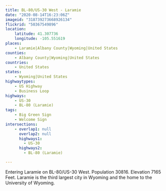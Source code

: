 ```yaml
---
title: BL-80/US-30 West - Laramie
date: "2020-08-14T16:23:06Z"
imageid: "318739273668926134"
flickrid: "50367549896"
location:
    latitude: 41.307736
    longitude: -105.551619
places:
    - Laramie|Albany County|Wyoming|United States
counties:
    - Albany County|Wyoming|United States
countries:
    - United States
states:
    - Wyoming|United States
highwaytypes:
    - US Highway
    - Business Loop
highways:
    - US-30
    - BL-80 (Laramie)
tags:
    - Big Green Sign
    - Welcome Sign
intersections:
    - overlap1: null
      overlap2: null
      highways1:
        - US-30
      highways2:
        - BL-80 (Laramie)

---
```

Entering Laramie on BL-80/US-30 West.  Population 30816.  Elevation 7165 Feet.  Laramie is the third largest city in Wyoming and the home to the University of Wyoming.